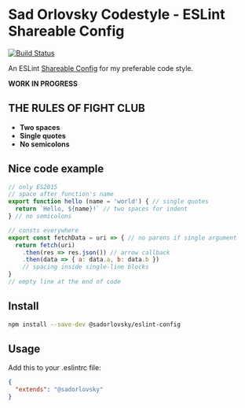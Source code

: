 # Sad Orlovsky Codestyle - ESLint Shareable Config

[![Build Status](https://travis-ci.org/sadorlovsky/codestyle.svg)](https://travis-ci.org/sadorlovsky/codestyle)

An ESLint [Shareable Config](http://eslint.org/docs/developer-guide/shareable-configs) for my preferable code style.

**WORK IN PROGRESS**

## THE RULES OF FIGHT CLUB

  - **Two spaces**
  - **Single quotes**
  - **No semicolons**

## Nice code example

```javascript
// only ES2015
// space after function's name
export function hello (name = 'world') { // single quotes
  return `Hello, ${name}!` // two spaces for indent
} // no semicolons

// consts everywhere
export const fetchData = uri => { // no parens if single argument
  return fetch(uri)
    .then(res => res.json()) // arrow callback
    .then(data => { a: data.a, b: data.b })
    // spacing inside single-line blocks
}
// empty line at the end of code
```

## Install

```bash
npm install --save-dev @sadorlovsky/eslint-config
```

## Usage

Add this to your .eslintrc file:

```json
{
  "extends": "@sadorlovsky"
}
```
